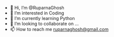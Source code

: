 - 👋 Hi, I’m @RuparnaGhosh
- 👀 I’m interested in Coding
- 🌱 I’m currently learning Python
- 💞️ I’m looking to collaborate on ...
- 📫 How to reach me ruparnaghosh@gmail.com

<!---
RuparnaGhosh/RuparnaGhosh is a ✨ special ✨ repository because its `README.md` (this file) appears on your GitHub profile.
You can click the Preview link to take a look at your changes.
--->
